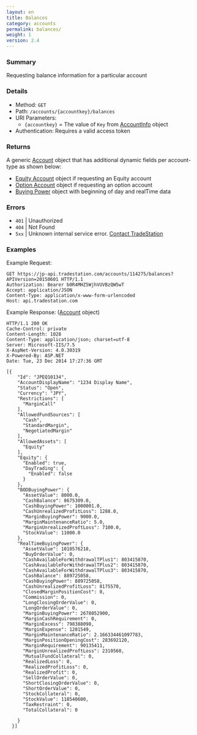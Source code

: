 ```yaml
---
layout: en
title: Balances
category: accounts
permalink: balances/
weight: 1
version: 2.4
---
```


### Summary

Requesting balance information for a particular account

### Details

* Method: `GET`
* Path: `/accounts/{accountkey}/balances`
* URI Parameters:  
  * `{accountkey}` = The value of `Key` from [AccountInfo](../../objects/account-info) object
* Authentication: Requires a valid access token

### Returns

A generic [Account](../../objects/account) object that has additional dynamic fields per account-type as shown below: 


* [Equity Account](../../objects/equity-account) object if requesting an Equity account 
* [Option Account](../../objects/option-account) object if requesting an option account 
* [Buying Power](../../objects/buying-power) object with beginning of day and realTime data 


### Errors

* `401` | Unauthorized
* `404` | Not Found
* `5xx` | Unknown internal service error. [Contact TradeStation](mailto:webapi@tradestation.com)

### Examples


Example Request:


    GET https://jp-api.tradestation.com/accounts/114275/balances?APIVersion=20150601 HTTP/1.1
    Authorization: Bearer b0R4MHZ5WjhVUVBzQW5wT
    Accept: application/JSON
    Content-Type: application/x-www-form-urlencoded
    Host: api.tradestation.com

Example Response: ([Account](../../objects/account) object)

    HTTP/1.1 200 OK
    Cache-Control: private
    Content-Length: 1028
    Content-Type: application/json; charset=utf-8
    Server: Microsoft-IIS/7.5
    X-AspNet-Version: 4.0.30319
    X-Powered-By: ASP.NET
    Date: Tue, 23 Dec 2014 17:27:36 GMT

    [{
        "Id": "JPEQ10134",
        "AccountDisplayName": "1234 Display Name",
        "Status": "Open",
        "Currency": "JPY",
        "Restrictions": [
          "MarginCall"
        ],
        "AllowedFundSources": [
          "Cash",
          "StandardMargin",
          "NegotiatedMargin"
        ],
        "AllowedAssets": [
          "Equity"
        ],
        "Equity": {
          "Enabled": true,
          "DayTrading": {
            "Enabled": false
          }
        },
        "BODBuyingPower": {
          "AssetValue": 8000.0,
          "CashBalance": 8675309.0,
          "CashBuyingPower": 1000001.0,
          "CashUnrealizedProfitLoss": 1288.0,
          "MarginBuyingPower": 9000.0,
          "MarginMaintenanceRatio": 5.0,
          "MarginUnrealizedProftLoss": 7100.0,
          "StockValue": 11000.0
        },
        "RealTimeBuyingPower": {
          "AssetValue": 1010576218,
          "BuyOrderValue": 0,
          "CashAvailableForWithdrawalTPlus1": 803415870,
          "CashAvailableForWithdrawalTPlus2": 803415870,
          "CashAvailableForWithdrawalTPlus3": 803415870,
          "CashBalance": 889725058,
          "CashBuyingPower": 889725058,
          "CashUnrealizedProfitLoss": 8175570,
          "ClosedMarginPositionCost": 0,
          "Commission": 0,
          "LongClosingOrderValue": 0,
          "LongOrderValue": 0,
          "MarginBuyingPower": 2678052900,
          "MarginCashRequirement": 0,
          "MarginExcess": 798388098,
          "MarginExpense": 1201549,
          "MarginMaintenanceRatio": 2.166334461097783,
          "MarginPositionOpeningCost": 283692120,
          "MarginRequirement": 90135411,
          "MarginUnrealizedProftLoss": 2310560,
          "MutualFundCollateral": 0,
          "RealizedLoss": 0,
          "RealizedProfitLoss": 0,
          "RealizedProfit": 0,
          "SellOrderValue": 0,
          "ShortClosingOrderValue": 0,
          "ShortOrderValue": 0,
          "StockCollateral": 0,
          "StockValue": 118540600,
          "TaxRestraint": 0,
          "TotalCollateral": 0

        }
      }]




